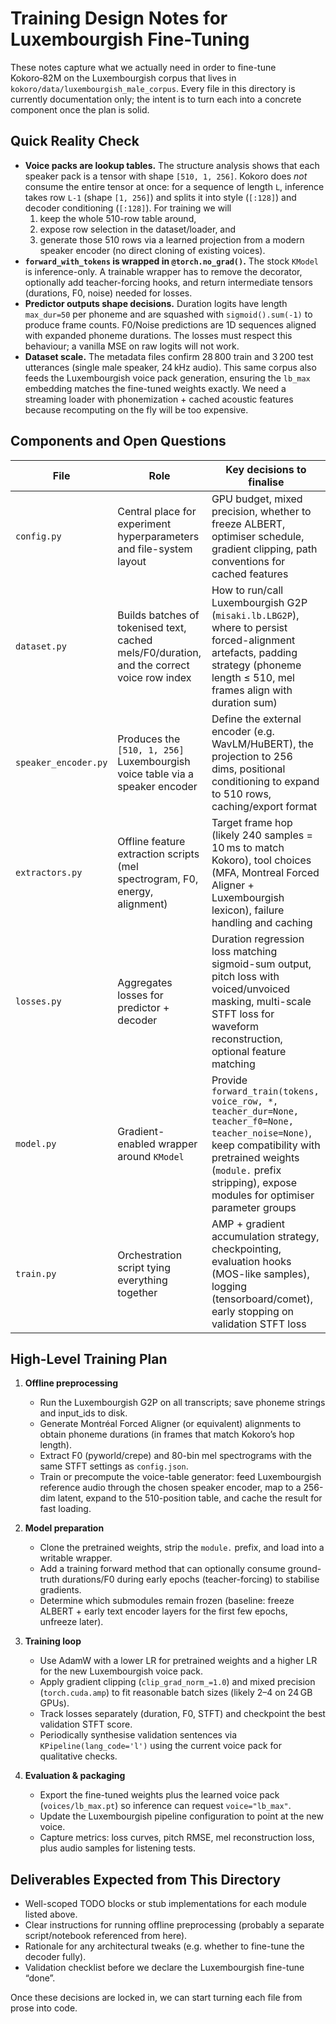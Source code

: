 # Training Design Notes for Luxembourgish Fine-Tuning

These notes capture what we actually need in order to fine-tune Kokoro‑82M on the Luxembourgish corpus that lives in `kokoro/data/luxembourgish_male_corpus`. Every file in this directory is currently documentation only; the intent is to turn each into a concrete component once the plan is solid.

## Quick Reality Check

- **Voice packs are lookup tables.** The structure analysis shows that each speaker pack is a tensor with shape `[510, 1, 256]`. Kokoro does *not* consume the entire tensor at once: for a sequence of length `L`, inference takes row `L-1` (shape `[1, 256]`) and splits it into style (`[:128]`) and decoder conditioning (`[:128]`). For training we will
  1. keep the whole 510-row table around,
  2. expose row selection in the dataset/loader, and
  3. generate those 510 rows via a learned projection from a modern speaker encoder (no direct cloning of existing voices).
- **`forward_with_tokens` is wrapped in `@torch.no_grad()`.** The stock `KModel` is inference-only. A trainable wrapper has to remove the decorator, optionally add teacher-forcing hooks, and return intermediate tensors (durations, F0, noise) needed for losses.
- **Predictor outputs shape decisions.** Duration logits have length `max_dur=50` per phoneme and are squashed with `sigmoid().sum(-1)` to produce frame counts. F0/Noise predictions are 1D sequences aligned with expanded phoneme durations. The losses must respect this behaviour; a vanilla MSE on raw logits will not work.
- **Dataset scale.** The metadata files confirm 28 800 train and 3 200 test utterances (single male speaker, 24 kHz audio). This same corpus also feeds the Luxembourgish voice pack generation, ensuring the `lb_max` embedding matches the fine-tuned weights exactly. We need a streaming loader with phonemization + cached acoustic features because recomputing on the fly will be too expensive.

## Components and Open Questions

| File | Role | Key decisions to finalise |
| ---- | ---- | ------------------------ |
| `config.py` | Central place for experiment hyperparameters and file-system layout | GPU budget, mixed precision, whether to freeze ALBERT, optimiser schedule, gradient clipping, path conventions for cached features |
| `dataset.py` | Builds batches of tokenised text, cached mels/F0/duration, and the correct voice row index | How to run/call Luxembourgish G2P (`misaki.lb.LBG2P`), where to persist forced-alignment artefacts, padding strategy (phoneme length ≤ 510, mel frames align with duration sum) |
| `speaker_encoder.py` | Produces the `[510, 1, 256]` Luxembourgish voice table via a speaker encoder | Define the external encoder (e.g. WavLM/HuBERT), the projection to 256 dims, positional conditioning to expand to 510 rows, caching/export format |
| `extractors.py` | Offline feature extraction scripts (mel spectrogram, F0, energy, alignment) | Target frame hop (likely 240 samples = 10 ms to match Kokoro), tool choices (MFA, Montreal Forced Aligner + Luxembourgish lexicon), failure handling and caching |
| `losses.py` | Aggregates losses for predictor + decoder | Duration regression loss matching sigmoid-sum output, pitch loss with voiced/unvoiced masking, multi-scale STFT loss for waveform reconstruction, optional feature matching |
| `model.py` | Gradient-enabled wrapper around `KModel` | Provide `forward_train(tokens, voice_row, *, teacher_dur=None, teacher_f0=None, teacher_noise=None)`, keep compatibility with pretrained weights (`module.` prefix stripping), expose modules for optimiser parameter groups |
| `train.py` | Orchestration script tying everything together | AMP + gradient accumulation strategy, checkpointing, evaluation hooks (MOS-like samples), logging (tensorboard/comet), early stopping on validation STFT loss |

## High-Level Training Plan

1. **Offline preprocessing**
   - Run the Luxembourgish G2P on all transcripts; save phoneme strings and input_ids to disk.
   - Generate Montréal Forced Aligner (or equivalent) alignments to obtain phoneme durations (in frames that match Kokoro’s hop length).
   - Extract F0 (pyworld/crepe) and 80-bin mel spectrograms with the same STFT settings as `config.json`.
   - Train or precompute the voice-table generator: feed Luxembourgish reference audio through the chosen speaker encoder, map to a 256-dim latent, expand to the 510-position table, and cache the result for fast loading.

2. **Model preparation**
   - Clone the pretrained weights, strip the `module.` prefix, and load into a writable wrapper.
   - Add a training forward method that can optionally consume ground-truth durations/F0 during early epochs (teacher-forcing) to stabilise gradients.
   - Determine which submodules remain frozen (baseline: freeze ALBERT + early text encoder layers for the first few epochs, unfreeze later).

3. **Training loop**
   - Use AdamW with a lower LR for pretrained weights and a higher LR for the new Luxembourgish voice pack.
   - Apply gradient clipping (`clip_grad_norm_=1.0`) and mixed precision (`torch.cuda.amp`) to fit reasonable batch sizes (likely 2–4 on 24 GB GPUs).
   - Track losses separately (duration, F0, STFT) and checkpoint the best validation STFT score.
   - Periodically synthesise validation sentences via `KPipeline(lang_code='l')` using the current voice pack for qualitative checks.

4. **Evaluation & packaging**
   - Export the fine-tuned weights plus the learned voice pack (`voices/lb_max.pt`) so inference can request `voice="lb_max"`.
   - Update the Luxembourgish pipeline configuration to point at the new voice.
   - Capture metrics: loss curves, pitch RMSE, mel reconstruction loss, plus audio samples for listening tests.

## Deliverables Expected from This Directory

- Well-scoped TODO blocks or stub implementations for each module listed above.
- Clear instructions for running offline preprocessing (probably a separate script/notebook referenced from here).
- Rationale for any architectural tweaks (e.g. whether to fine-tune the decoder fully).
- Validation checklist before we declare the Luxembourgish fine-tune “done”.

Once these decisions are locked in, we can start turning each file from prose into code.
